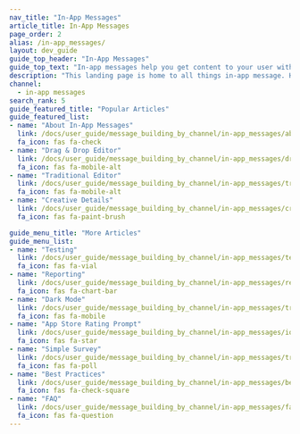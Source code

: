 ```yaml
---
nav_title: "In-App Messages"
article_title: In-App Messages
page_order: 2
alias: /in-app_messages/
layout: dev_guide
guide_top_header: "In-App Messages"
guide_top_text: "In-app messages help you get content to your user without interrupting their day with a push notification. Customized and tailored in-app messages enhance the user experience and help your audience get the most value out of your app. With a variety of layouts and customization tools to choose from, in-app messages engage your users more than ever before."
description: "This landing page is home to all things in-app message. Here, you can find articles on how to create in-app messages, the drag & drop editor, how to customize your messages, reporting, and more."
channel:
  - in-app messages
search_rank: 5
guide_featured_title: "Popular Articles"
guide_featured_list:
- name: "About In-App Messages"
  link: /docs/user_guide/message_building_by_channel/in-app_messages/about/
  fa_icon: fas fa-check
- name: "Drag & Drop Editor"
  link: /docs/user_guide/message_building_by_channel/in-app_messages/drag_and_drop/
  fa_icon: fas fa-mobile-alt
- name: "Traditional Editor"
  link: /docs/user_guide/message_building_by_channel/in-app_messages/traditioanl/
  fa_icon: fas fa-mobile-alt
- name: "Creative Details"
  link: /docs/user_guide/message_building_by_channel/in-app_messages/creative_details/
  fa_icon: fas fa-paint-brush

guide_menu_title: "More Articles"
guide_menu_list:
- name: "Testing"
  link: /docs/user_guide/message_building_by_channel/in-app_messages/testing/
  fa_icon: fas fa-vial
- name: "Reporting"
  link: /docs/user_guide/message_building_by_channel/in-app_messages/reporting/
  fa_icon: fas fa-chart-bar
- name: "Dark Mode"
  link: /docs/user_guide/message_building_by_channel/in-app_messages/traditional/dark-mode/
  fa_icon: fas fa-mobile
- name: "App Store Rating Prompt"
  link: /docs/user_guide/message_building_by_channel/in-app_messages/ios_app_rating_prompt/
  fa_icon: fas fa-star
- name: "Simple Survey"
  link: /docs/user_guide/message_building_by_channel/in-app_messages/traditional/templates/simple_survey/
  fa_icon: fas fa-poll
- name: "Best Practices"
  link: /docs/user_guide/message_building_by_channel/in-app_messages/best_practices
  fa_icon: fas fa-check-square
- name: "FAQ"
  link: /docs/user_guide/message_building_by_channel/in-app_messages/faq/
  fa_icon: fas fa-question
---
```

<br><br>
